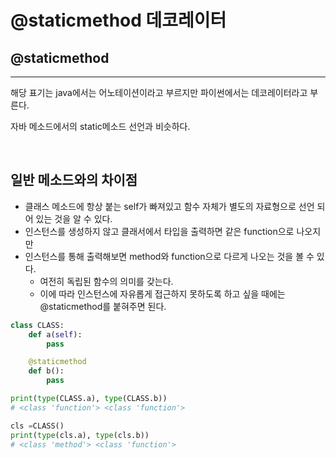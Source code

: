 # @staticmethod 데코레이터

## @staticmethod

---

해당 표기는 java에서는 어노테이션이라고 부르지만 파이썬에서는 데코레이터라고 부른다.

자바 메소드에서의 static메소드 선언과 비슷하다.

<br>

## 일반 메소드와의 차이점

- 클래스 메소드에 항상 붙는 self가 빠져있고 함수 자체가 별도의 자료형으로 선언 되어 있는 것을 알 수 있다.
- 인스턴스를 생성하지 않고 클래서에서 타입을 출력하면 같은 function으로 나오지만
- 인스턴스를 통해 출력해보면 method와 function으로 다르게 나오는 것을 볼 수 있다.
  - 여전히 독립된 함수의 의미를 갖는다.
  - 이에 따라 인스턴스에 자유롭게 접근하지 못하도록 하고 싶을 때에는 @staticmethod를 붙혀주면 된다.

```python
class CLASS:
    def a(self):
        pass

    @staticmethod
    def b():
        pass

print(type(CLASS.a), type(CLASS.b))
# <class 'function'> <class 'function'>

cls =CLASS()
print(type(cls.a), type(cls.b))
# <class 'method'> <class 'function'>
```
